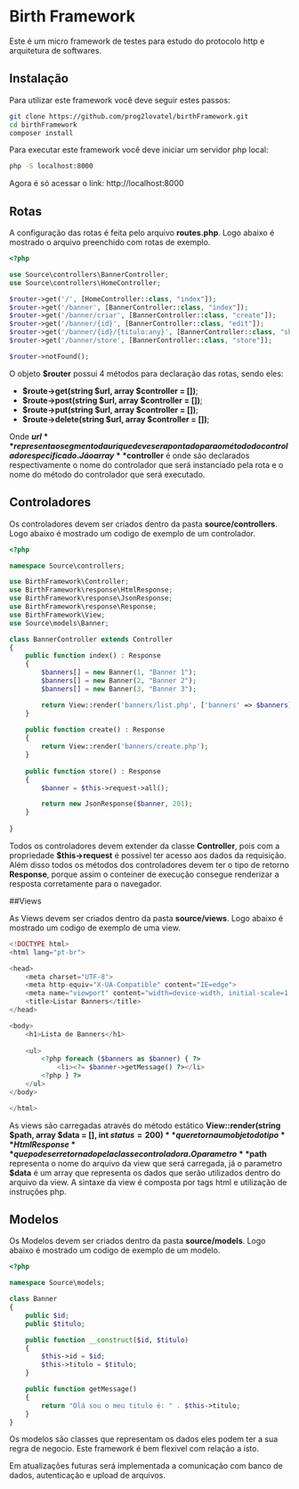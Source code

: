 # Birth Framework

Este é um micro framework de testes para estudo do protocolo http e arquitetura de softwares.

## Instalação

Para utilizar este framework você deve seguir estes passos:

```sh
git clone https://github.com/prog2lovatel/birthFramework.git
cd birthFramework
composer install
```

Para executar este framework você deve iniciar um servidor php local:

```sh
php -S localhost:8000
```

Agora é só acessar o link: http://localhost:8000

## Rotas

A configuração das rotas é feita pelo arquivo **routes.php**. Logo abaixo é mostrado o arquivo preenchido com rotas de exemplo. 

```php
<?php

use Source\controllers\BannerController;
use Source\controllers\HomeController;

$router->get('/', [HomeController::class, "index"]);
$router->get('/banner', [BannerController::class, "index"]);
$router->get('/banner/criar', [BannerController::class, "create"]);
$router->get('/banner/{id}', [BannerController::class, "edit"]);
$router->get('/banner/{id}/{titulo:any}', [BannerController::class, "show"]);
$router->get('/banner/store', [BannerController::class, "store"]);

$router->notFound();
```
O objeto **$router** possui 4 métodos para declaração das rotas, sendo eles: 
- **$route->get(string $url, array $controller = [])**;
- **$route->post(string $url, array $controller = [])**;
- **$route->put(string $url, array $controller = [])**;
- **$route->delete(string $url, array $controller = [])**;

Onde **$url** representa o segmento da uri que deve ser apontado para o método do controlador especificado. Já o array **$controller** é onde são declarados respectivamente o nome do controlador que será instanciado pela rota e o nome do método do controlador que será executado.

## Controladores

Os controladores devem ser criados dentro da pasta **source/controllers**. Logo abaixo é mostrado um codigo de exemplo de um controlador.

```php
<?php

namespace Source\controllers;

use BirthFramework\Controller;
use BirthFramework\response\HtmlResponse;
use BirthFramework\response\JsonResponse;
use BirthFramework\response\Response;
use BirthFramework\View;
use Source\models\Banner;

class BannerController extends Controller
{
    public function index() : Response
    {        
        $banners[] = new Banner(1, "Banner 1");
        $banners[] = new Banner(2, "Banner 2");
        $banners[] = new Banner(3, "Banner 3");

        return View::render('banners/list.php', ['banners' => $banners]);
    }
    
    public function create() : Response
    {   
        return View::render('banners/create.php');
    }
    
    public function store() : Response
    {          
        $banner = $this->request->all();

        return new JsonResponse($banner, 201);
    }
    
}
```
Todos os controladores devem extender da classe **Controller**, pois com a propriedade **$this->request** é possível ter acesso aos dados da requisição. Além disso todos os métodos dos controladores devem ter o tipo de retorno **Response**, porque assim o conteiner de execução consegue renderizar a resposta corretamente para o navegador.

##Views

As Views devem ser criados dentro da pasta **source/views**. Logo abaixo é mostrado um codigo de exemplo de uma view.

```php
<!DOCTYPE html>
<html lang="pt-br">

<head>
    <meta charset="UTF-8">
    <meta http-equiv="X-UA-Compatible" content="IE=edge">
    <meta name="viewport" content="width=device-width, initial-scale=1.0">
    <title>Listar Banners</title>
</head>

<body>
    <h1>Lista de Banners</h1>
    
    <ul>
        <?php foreach ($banners as $banner) { ?>
            <li><?= $banner->getMessage() ?></li>
        <?php } ?>
    </ul>
</body>

</html>
```
As views são carregadas através do método estático **View::render(string $path, array $data = [], int $status = 200)** que retorna um objeto do tipo **HtmlResponse** que pode ser retornado pela classe controladora. O parametro **$path** representa o nome do arquivo da view que será carregada, já o parametro **$data** é um array que representa os dados que serão utilizados dentro do arquivo da view. A sintaxe da view é composta por tags html e utilização de instruções php.

## Modelos

Os Modelos devem ser criados dentro da pasta **source/models**. Logo abaixo é mostrado um codigo de exemplo de um modelo.

```php
<?php

namespace Source\models;

class Banner
{
    public $id;
    public $titulo;

    public function __construct($id, $titulo)
    {
        $this->id = $id;
        $this->titulo = $titulo;
    }

    public function getMessage()
    {
        return "Olá sou o meu titulo é: " . $this->titulo;
    }
}

```

Os modelos são classes que representam os dados eles podem ter a sua regra de negocio. Este framework é bem flexivel com relação a isto.

Em atualizações futuras será implementada a comunicação com banco de dados, autenticação e upload de arquivos.
